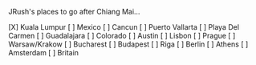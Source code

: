 JRush's places to go after Chiang Mai...

[X] Kuala Lumpur
[ ] Mexico
 [ ] Cancun
 [ ] Puerto Vallarta
 [ ] Playa Del Carmen
 [ ] Guadalajara
[ ] Colorado
[ ] Austin
[ ] Lisbon
[ ] Prague
[ ] Warsaw/Krakow
[ ] Bucharest
[ ] Budapest
[ ] Riga
[ ] Berlin
[ ] Athens
[ ] Amsterdam
[ ] Britain
